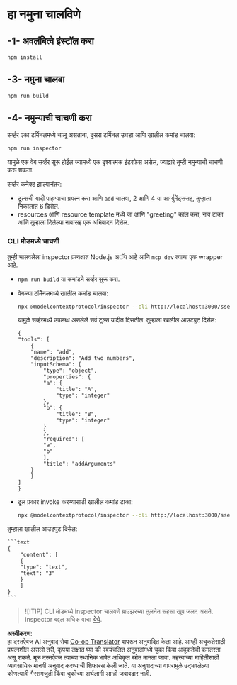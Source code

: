<!--
CO_OP_TRANSLATOR_METADATA:
{
  "original_hash": "7fab17bf59e2eb82a5aeef03ad977d31",
  "translation_date": "2025-07-13T20:19:36+00:00",
  "source_file": "03-GettingStarted/05-sse-server/solution/typescript/README.md",
  "language_code": "mr"
}
-->
# हा नमुना चालविणे

## -1- अवलंबित्वे इंस्टॉल करा

```bash
npm install
```

## -3- नमुना चालवा

```bash
npm run build
```

## -4- नमुन्याची चाचणी करा

सर्व्हर एका टर्मिनलमध्ये चालू असताना, दुसरा टर्मिनल उघडा आणि खालील कमांड चालवा:

```bash
npm run inspector
```

यामुळे एक वेब सर्व्हर सुरू होईल ज्यामध्ये एक दृश्यात्मक इंटरफेस असेल, ज्याद्वारे तुम्ही नमुन्याची चाचणी करू शकता.

सर्व्हर कनेक्ट झाल्यानंतर:

- टूल्सची यादी पाहण्याचा प्रयत्न करा आणि `add` चालवा, 2 आणि 4 या आर्ग्युमेंट्ससह, तुम्हाला निकालात 6 दिसेल.
- resources आणि resource template मध्ये जा आणि "greeting" कॉल करा, नाव टाका आणि तुम्हाला दिलेल्या नावासह एक अभिवादन दिसेल.

### CLI मोडमध्ये चाचणी

तुम्ही चालवलेला inspector प्रत्यक्षात Node.js अॅप आहे आणि `mcp dev` त्याचा एक wrapper आहे.

- `npm run build` या कमांडने सर्व्हर सुरू करा.

- वेगळ्या टर्मिनलमध्ये खालील कमांड चालवा:

    ```bash
    npx @modelcontextprotocol/inspector --cli http://localhost:3000/sse --method tools/list
    ```

    यामुळे सर्व्हरमध्ये उपलब्ध असलेले सर्व टूल्स यादीत दिसतील. तुम्हाला खालील आउटपुट दिसेल:

    ```text
    {
    "tools": [
        {
        "name": "add",
        "description": "Add two numbers",
        "inputSchema": {
            "type": "object",
            "properties": {
            "a": {
                "title": "A",
                "type": "integer"
            },
            "b": {
                "title": "B",
                "type": "integer"
            }
            },
            "required": [
            "a",
            "b"
            ],
            "title": "addArguments"
        }
        }
    ]
    }
    ```

- टूल प्रकार invoke करण्यासाठी खालील कमांड टाका:

    ```bash
    npx @modelcontextprotocol/inspector --cli http://localhost:3000/sse --method tools/call --tool-name add --tool-arg a=1 --tool-arg b=2
    ```

तुम्हाला खालील आउटपुट दिसेल:

    ```text
    {
        "content": [
        {
        "type": "text",
        "text": "3"
        }
        ]
    }
    ```

> ![!TIP]
> CLI मोडमध्ये inspector चालवणे ब्राउझरच्या तुलनेत सहसा खूप जलद असते.
> inspector बद्दल अधिक वाचा [येथे](https://github.com/modelcontextprotocol/inspector).

**अस्वीकरण**:  
हा दस्तऐवज AI अनुवाद सेवा [Co-op Translator](https://github.com/Azure/co-op-translator) वापरून अनुवादित केला आहे. आम्ही अचूकतेसाठी प्रयत्नशील असलो तरी, कृपया लक्षात घ्या की स्वयंचलित अनुवादांमध्ये चुका किंवा अचूकतेची कमतरता असू शकते. मूळ दस्तऐवज त्याच्या स्थानिक भाषेत अधिकृत स्रोत मानला जावा. महत्त्वाच्या माहितीसाठी व्यावसायिक मानवी अनुवाद करण्याची शिफारस केली जाते. या अनुवादाच्या वापरामुळे उद्भवलेल्या कोणत्याही गैरसमजुती किंवा चुकीच्या अर्थलागी आम्ही जबाबदार नाही.